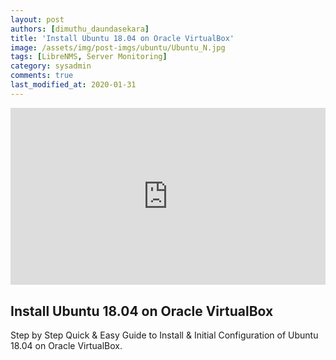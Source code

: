 ```yaml
---
layout: post
authors: [dimuthu_daundasekara]
title: 'Install Ubuntu 18.04 on Oracle VirtualBox'
image: /assets/img/post-imgs/ubuntu/Ubuntu_N.jpg
tags: [LibreNMS, Server Monitoring]
category: sysadmin
comments: true
last_modified_at: 2020-01-31
---
```


<style>
.embed-container { position: relative; padding-bottom: 56.25%; height: 0; overflow: hidden; max-width: 100%; } .embed-container iframe, .embed-container object, .embed-container embed { position: absolute; top: 0; left: 0; width: 100%; height: 100%; }
</style>
<div class='embed-container'>
    <iframe src='https://www.youtube.com/embed/TMHEfVLjZto?&autoplay=1' frameborder='0' allow="accelerometer; autoplay; clipboard-write; encrypted-media; gyroscope; picture-in-picture" allowfullscreen>
    </iframe>
</div>

## Install Ubuntu 18.04 on Oracle VirtualBox

Step by Step Quick & Easy Guide to Install & Initial Configuration of Ubuntu 18.04 on Oracle VirtualBox.